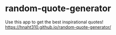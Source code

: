 # random-quote-generator
Use this app to get the best inspirational quotes! https://hnaht310.github.io/random-quote-generator/
